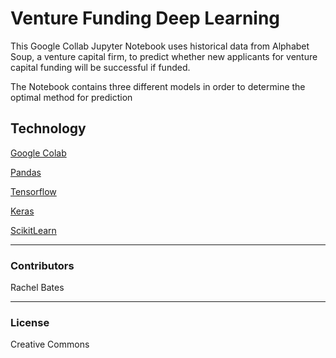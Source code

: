 # Venture Funding Deep Learning

This Google Collab Jupyter Notebook uses historical data from Alphabet Soup, a venture capital firm, to predict whether new applicants for venture capital funding will be successful if funded.

The Notebook contains three different models in order to determine the optimal method for prediction

## Technology 
[Google Colab](https://research.google.com/)

[Pandas](https://pandas.pydata.org/)

[Tensorflow](https://tensorflow.org/)

[Keras](https://keras.io)

[ScikitLearn](https://scikit-learn.org)

---
### Contributors
Rachel Bates

---
### License
Creative Commons
